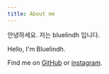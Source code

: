 ```yaml
---
title: About me
---
```


안녕하세요. 저는 bluelindh 입니다.

Hello, I'm Bluelindh.



Find me on [GitHub](https://github.com/bluelindh) or [instagram](https://www.instagram.com/bluelindh).
